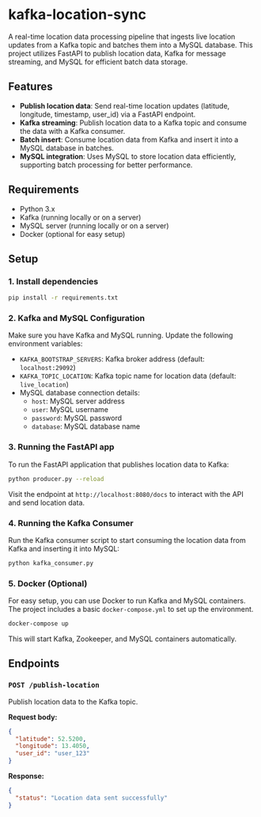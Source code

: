 
# kafka-location-sync

A real-time location data processing pipeline that ingests live location updates from a Kafka topic and batches them into a MySQL database. This project utilizes FastAPI to publish location data, Kafka for message streaming, and MySQL for efficient batch data storage.

## Features

- **Publish location data**: Send real-time location updates (latitude, longitude, timestamp, user_id) via a FastAPI endpoint.
- **Kafka streaming**: Publish location data to a Kafka topic and consume the data with a Kafka consumer.
- **Batch insert**: Consume location data from Kafka and insert it into a MySQL database in batches.
- **MySQL integration**: Uses MySQL to store location data efficiently, supporting batch processing for better performance.

## Requirements

- Python 3.x
- Kafka (running locally or on a server)
- MySQL server (running locally or on a server)
- Docker (optional for easy setup)

## Setup

### 1. Install dependencies

```bash
pip install -r requirements.txt
```

### 2. Kafka and MySQL Configuration

Make sure you have Kafka and MySQL running. Update the following environment variables:

- `KAFKA_BOOTSTRAP_SERVERS`: Kafka broker address (default: `localhost:29092`)
- `KAFKA_TOPIC_LOCATION`: Kafka topic name for location data (default: `live_location`)
- MySQL database connection details:
  - `host`: MySQL server address
  - `user`: MySQL username
  - `password`: MySQL password
  - `database`: MySQL database name

### 3. Running the FastAPI app

To run the FastAPI application that publishes location data to Kafka:

```bash
python producer.py --reload
```

Visit the endpoint at `http://localhost:8080/docs` to interact with the API and send location data.

### 4. Running the Kafka Consumer

Run the Kafka consumer script to start consuming the location data from Kafka and inserting it into MySQL:

```bash
python kafka_consumer.py
```

### 5. Docker (Optional)

For easy setup, you can use Docker to run Kafka and MySQL containers. The project includes a basic `docker-compose.yml` to set up the environment.

```bash
docker-compose up
```

This will start Kafka, Zookeeper, and MySQL containers automatically.

## Endpoints

### `POST /publish-location`

Publish location data to the Kafka topic.

**Request body:**

```json
{
  "latitude": 52.5200,
  "longitude": 13.4050,
  "user_id": "user_123"
}
```

**Response:**

```json
{
  "status": "Location data sent successfully"
}
```
